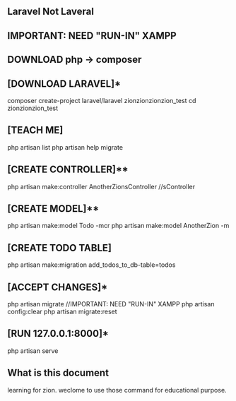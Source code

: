 
## Laravel Not Laveral

## IMPORTANT: NEED "RUN-IN" XAMPP
## DOWNLOAD php -> composer


## [DOWNLOAD LARAVEL]*
composer create-project laravel/laravel zionzionzionzion_test
cd zionzionzion_test

## [TEACH ME]
php artisan list
php artisan help migrate

## [CREATE CONTROLLER]**
php artisan make:controller AnotherZionsController 		//sController

## [CREATE MODEL]**
php artisan make:model Todo -mcr
php artisan make:model AnotherZion -m

## [CREATE TODO TABLE]
php artisan make:migration add_todos_to_db-table=todos


## [ACCEPT CHANGES]*
php artisan migrate							//IMPORTANT: NEED "RUN-IN" XAMPP
php artisan config:clear
php artisan migrate:reset


## [RUN 127.0.0.1:8000]*
php artisan serve

## What is this document
learning for zion. weclome to use those command for educational purpose.
